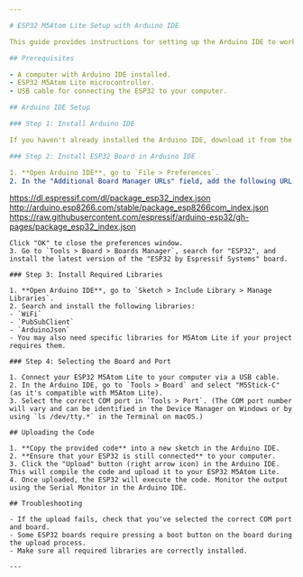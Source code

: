 ```yaml
---

# ESP32 M5Atom Lite Setup with Arduino IDE

This guide provides instructions for setting up the Arduino IDE to work with the ESP32 M5Atom Lite microcontroller. It includes steps for installing necessary boards, libraries, and uploading code to the device.

## Prerequisites

- A computer with Arduino IDE installed.
- ESP32 M5Atom Lite microcontroller.
- USB cable for connecting the ESP32 to your computer.

## Arduino IDE Setup

### Step 1: Install Arduino IDE

If you haven't already installed the Arduino IDE, download it from the [Arduino website](https://www.arduino.cc/en/software) and follow the installation instructions for your operating system.

### Step 2: Install ESP32 Board in Arduino IDE

1. **Open Arduino IDE**, go to `File > Preferences`.
2. In the "Additional Board Manager URLs" field, add the following URL:
   ```
   https://dl.espressif.com/dl/package_esp32_index.json
   http://arduino.esp8266.com/stable/package_esp8266com_index.json
   https://raw.githubusercontent.com/espressif/arduino-esp32/gh-pages/package_esp32_index.json
   ```
   Click "OK" to close the preferences window.
3. Go to `Tools > Board > Boards Manager`, search for "ESP32", and install the latest version of the "ESP32 by Espressif Systems" board.

### Step 3: Install Required Libraries

1. **Open Arduino IDE**, go to `Sketch > Include Library > Manage Libraries`.
2. Search and install the following libraries:
   - `WiFi`
   - `PubSubClient`
   - `ArduinoJson`
   - You may also need specific libraries for M5Atom Lite if your project requires them.

### Step 4: Selecting the Board and Port

1. Connect your ESP32 M5Atom Lite to your computer via a USB cable.
2. In the Arduino IDE, go to `Tools > Board` and select "M5Stick-C" (as it's compatible with M5Atom Lite).
3. Select the correct COM port in `Tools > Port`. (The COM port number will vary and can be identified in the Device Manager on Windows or by using `ls /dev/tty.*` in the Terminal on macOS.)

## Uploading the Code

1. **Copy the provided code** into a new sketch in the Arduino IDE.
2. **Ensure that your ESP32 is still connected** to your computer.
3. Click the "Upload" button (right arrow icon) in the Arduino IDE. This will compile the code and upload it to your ESP32 M5Atom Lite.
4. Once uploaded, the ESP32 will execute the code. Monitor the output using the Serial Monitor in the Arduino IDE.

## Troubleshooting

- If the upload fails, check that you've selected the correct COM port and board.
- Some ESP32 boards require pressing a boot button on the board during the upload process.
- Make sure all required libraries are correctly installed.

---
```

